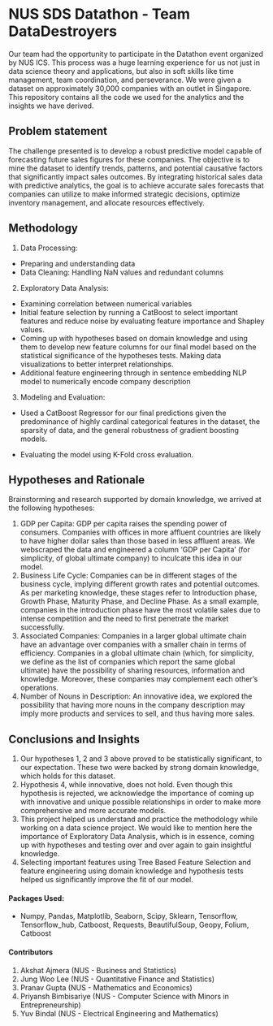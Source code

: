 # NUS SDS Datathon - Team DataDestroyers

Our team had the opportunity to participate in the Datathon event organized by NUS ICS. This process was a huge learning experience for us not just in data science theory and applications, but also in soft skills like time management, team coordination, and perseverance. We were given a dataset on approximately 30,000 companies with an outlet in Singapore. This repository contains all the code we used for the analytics and the insights we have derived.

## Problem statement

The challenge presented is to develop a robust predictive model capable of forecasting future sales figures for these companies. The objective is to mine the dataset to identify trends, patterns, and potential causative factors that significantly impact sales outcomes. By integrating historical sales data with predictive analytics, the goal is to achieve accurate sales forecasts that companies can utilize to make informed strategic decisions, optimize inventory management, and allocate resources effectively.

## Methodology

1.  Data Processing:

- Preparing and understanding data
- Data Cleaning: Handling NaN values and redundant columns

2.  Exploratory Data Analysis:

- Examining correlation between numerical variables
- Initial feature selection by running a CatBoost to select important features and reduce noise by evaluating feature importance and Shapley values.
- Coming up with hypotheses based on domain knowledge and using them to develop new feature columns for our final model based on the statistical significance of the hypotheses tests. Making data visualizations to better interpret relationships.
- Additional feature engineering through in sentence embedding NLP model to numerically encode company description

3.  Modeling and Evaluation:

- Used a CatBoost Regressor for our final predictions given the predominance of highly cardinal categorical features in the dataset, the sparsity of data, and the general robustness of gradient boosting models.

- Evaluating the model using K-Fold cross evaluation.

## Hypotheses and Rationale

Brainstorming and research supported by domain knowledge, we arrived at the following hypotheses:

1.  GDP per Capita: GDP per capita raises the spending power of consumers. Companies with offices in more affluent countries are likely to have higher dollar sales than those based in less affluent areas. We webscraped the data and engineered a column ‘GDP per Capita’ (for simplicity, of global ultimate company) to inculcate this idea in our model.
2.  Business Life Cycle: Companies can be in different stages of the business cycle, implying different growth rates and potential outcomes. As per marketing knowledge, these stages refer to Introduction phase, Growth Phase, Maturity Phase, and Decline Phase. As a small example, companies in the introduction phase have the most volatile sales due to intense competition and the need to first penetrate the market successfully.
3.  Associated Companies: Companies in a larger global ultimate chain have an advantage over companies with a smaller chain in terms of efficiency. Companies in a global ultimate chain (which, for simplicity, we define as the list of companies which report the same global ultimate) have the possibility of sharing resources, information and knowledge. Moreover, these companies may complement each other’s operations.
4.  Number of Nouns in Description: An innovative idea, we explored the possibility that having more nouns in the company description may imply more products and services to sell, and thus having more sales.

## Conclusions and Insights

1.  Our hypotheses 1, 2 and 3 above proved to be statistically significant, to our expectation. These two were backed by strong domain knowledge, which holds for this dataset.
2.  Hypothesis 4, while innovative, does not hold. Even though this hypothesis is rejected, we acknowledge the importance of coming up with innovative and unique possible relationships in order to make more comprehensive and more accurate models.
3.  This project helped us understand and practice the methodology while working on a data science project. We would like to mention here the importance of Exploratory Data Analysis, which is in essence, coming up with hypotheses and testing over and over again to gain insightful knowledge.
4.  Selecting important features using Tree Based Feature Selection and feature engineering using domain knowledge and hypothesis tests helped us significantly improve the fit of our model.

#### Packages Used:

- Numpy, Pandas, Matplotlib, Seaborn, Scipy, Sklearn, Tensorflow, Tensorflow_hub, Catboost, Requests, BeautifulSoup, Geopy, Folium, Catboost

#### Contributors

1.  Akshat Ajmera (NUS - Business and Statistics)
2.  Jung Woo Lee (NUS - Quantitative Finance and Statistics)
3.  Pranav Gupta (NUS - Mathematics and Economics)
4.  Priyansh Bimbisariye (NUS - Computer Science with Minors in Entrepreneurship)
5.  Yuv Bindal (NUS - Electrical Engineering and Mathematics)
